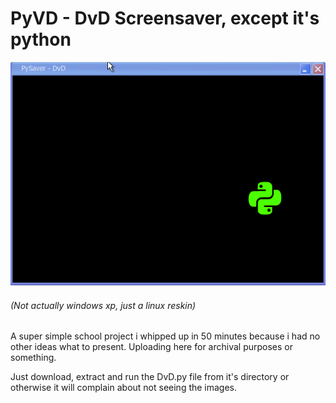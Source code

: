 # PyVD - DvD Screensaver, except it's python

![](https://github.com/FedoraAurora/PyVD/blob/main/Preview.gif)
###### (Not actually windows xp, just a linux reskin)

A super simple school project i whipped up in 50 minutes because i had no other ideas what to present.
Uploading here for archival purposes or something.

Just download, extract and run the DvD.py file from it's directory or otherwise it will complain about not seeing the images.

